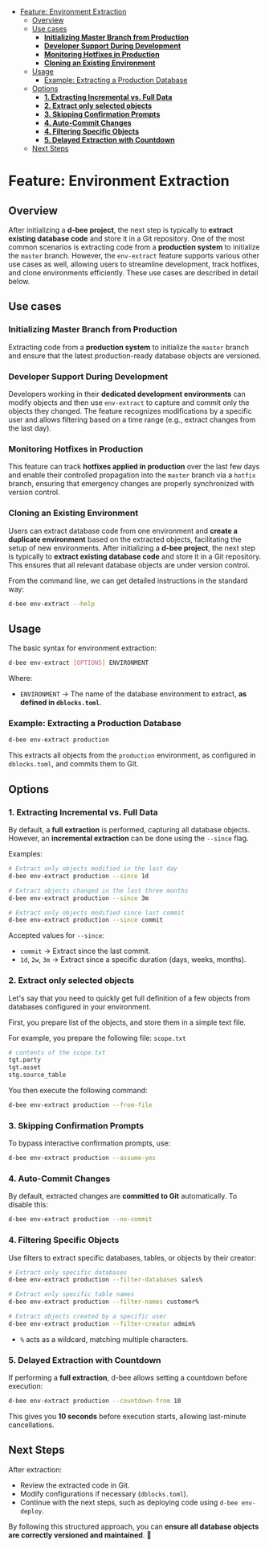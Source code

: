 - [Feature: Environment Extraction](#feature-environment-extraction)
  - [Overview](#overview)
  - [Use cases](#use-cases)
    - [**Initializing Master Branch from Production**](#initializing-master-branch-from-production)
    - [**Developer Support During Development**](#developer-support-during-development)
    - [**Monitoring Hotfixes in Production**](#monitoring-hotfixes-in-production)
    - [**Cloning an Existing Environment**](#cloning-an-existing-environment)
  - [Usage](#usage)
    - [Example: Extracting a Production Database](#example-extracting-a-production-database)
  - [Options](#options)
    - [**1. Extracting Incremental vs. Full Data**](#1-extracting-incremental-vs-full-data)
    - [**2. Extract only selected objects**](#2-extract-only-selected-objects)
    - [**3. Skipping Confirmation Prompts**](#3-skipping-confirmation-prompts)
    - [**4. Auto-Commit Changes**](#4-auto-commit-changes)
    - [**4. Filtering Specific Objects**](#4-filtering-specific-objects)
    - [**5. Delayed Extraction with Countdown**](#5-delayed-extraction-with-countdown)
  - [Next Steps](#next-steps)

# Feature: Environment Extraction

## Overview

After initializing a **d-bee project**, the next step is typically to **extract existing database code** and store it in a Git repository. One of the most common scenarios is extracting code from a **production system** to initialize the `master` branch. However, the `env-extract` feature supports various other use cases as well, allowing users to streamline development, track hotfixes, and clone environments efficiently. These use cases are described in detail below.

## Use cases

### **Initializing Master Branch from Production**

Extracting code from a **production system** to initialize the `master` branch and ensure that the latest production-ready database objects are versioned.

### **Developer Support During Development**

Developers working in their **dedicated development environments** can modify objects and then use `env-extract` to capture and commit only the objects they changed. The feature recognizes modifications by a specific user and allows filtering based on a time range (e.g., extract changes from the last day).

### **Monitoring Hotfixes in Production**

This feature can track **hotfixes applied in production** over the last few days and enable their controlled propagation into the `master` branch via a `hotfix` branch, ensuring that emergency changes are properly synchronized with version control.

### **Cloning an Existing Environment**

Users can extract database code from one environment and **create a duplicate environment** based on the extracted objects, facilitating the setup of new environments. After initializing a **d-bee project**, the next step is typically to **extract existing database code** and store it in a Git repository. This ensures that all relevant database objects are under version control.

From the command line, we can get detailed instructions in the standard way:

```bash
d-bee env-extract --help
```

## Usage

The basic syntax for environment extraction:

```bash
d-bee env-extract [OPTIONS] ENVIRONMENT
```

Where:

- `ENVIRONMENT` → The name of the database environment to extract, **as defined in `dblocks.toml`**.

### Example: Extracting a Production Database

```bash
d-bee env-extract production
```

This extracts all objects from the `production` environment, as configured in `dblocks.toml`, and commits them to Git.

## Options

### **1\. Extracting Incremental vs. Full Data**

By default, a **full extraction** is performed, capturing all database objects. However, an **incremental extraction** can be done using the `--since` flag.

Examples:

```bash
# Extract only objects modified in the last day
d-bee env-extract production --since 1d

# Extract objects changed in the last three months
d-bee env-extract production --since 3m

# Extract only objects modified since last commit
d-bee env-extract production --since commit
```

Accepted values for `--since`:

- `commit` → Extract since the last commit.
- `1d`, `2w`, `3m` → Extract since a specific duration (days, weeks, months).

### **2\. Extract only selected objects**

Let's say that you need to quickly get full definition of a few objects from databases configured in your environment.

First, you prepare list of the objects, and store them in a simple text file.

For example, you prepare the following file: `scope.txt`

```bash
# contents of the scope.txt
tgt.party
tgt.asset
stg.source_table
```

You then execute the following command:

```bash
d-bee env-extract production --from-file
```


### **3\. Skipping Confirmation Prompts**

To bypass interactive confirmation prompts, use:

```bash
d-bee env-extract production --assume-yes
```

### **4\. Auto-Commit Changes**

By default, extracted changes are **committed to Git** automatically. To disable this:

```bash
d-bee env-extract production --no-commit
```

### **4\. Filtering Specific Objects**

Use filters to extract specific databases, tables, or objects by their creator:

```bash
# Extract only specific databases
d-bee env-extract production --filter-databases sales%

# Extract only specific table names
d-bee env-extract production --filter-names customer%

# Extract objects created by a specific user
d-bee env-extract production --filter-creator admin%
```

- `%` acts as a wildcard, matching multiple characters.

### **5\. Delayed Extraction with Countdown**

If performing a **full extraction**, d-bee allows setting a countdown before execution:

```bash
d-bee env-extract production --countdown-from 10
```

This gives you **10 seconds** before execution starts, allowing last-minute cancellations.

## Next Steps

After extraction:

- Review the extracted code in Git.
- Modify configurations if necessary (`dblocks.toml`).
- Continue with the next steps, such as deploying code using `d-bee env-deploy`.

By following this structured approach, you can **ensure all database objects are correctly versioned and maintained**. 🚀
